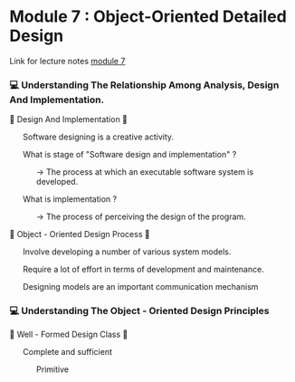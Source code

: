 # Module  7 : Object-Oriented Detailed Design

Link for lecture notes [module 7](https://docs.google.com/presentation/d/17xkv_kk2-amLLzpfOump2mSayx359pMx/edit#slide=id.p1)

### 💻 Understanding The Relationship Among Analysis, Design And Implementation.


🤍 Design And Implementation 🤍
<ul>Software designing is a creative activity. </ul>

<ul>What is stage of "Software design and implementation" ?
<ul>-> The process at which an executable software system is developed.
</ul></ul>

<ul>What is implementation ?
<ul>-> The process of perceiving the design of the program.
</ul></ul>

🤍 Object - Oriented Design Process 🤍
<ul>Involve developing a number of various system models.</ul>
<ul>Require a lot of effort in terms of development and maintenance.</ul>
<ul>Designing models are an important communication mechanism</ul>

### 💻 Understanding The Object - Oriented Design Principles

🤍 Well - Formed Design Class 🤍
<ul>Complete and sufficient
 <ul>Primitive
